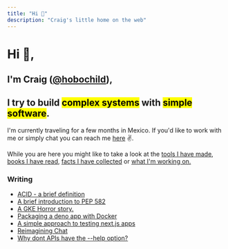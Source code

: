```yaml
---
title: "Hi 👋"
description: "Craig's little home on the web"
---
```


# Hi 👋,

## I'm Craig ([@hobochild](https://github.com/hobochild)), 
## I try to build <mark>complex systems</mark> with <mark>simple software</mark>.

I'm currently traveling for a few months in Mexico. If you'd like to work with me or simply chat you can reach me [here](mailto:website@craigmulligan.com) ✌️.

While you are here you might like to take a look at the [tools I have made](/tools), [books I have read](/books), [facts I have collected](/til) or [what I'm working on.](/toysql)

### Writing

- [ACID - a brief definition](posts/acid)
- [A brief introduction to PEP 582](posts/pep-582)
- [A GKE Horror story.](posts/gke-horror-story)
- [Packaging a deno app with Docker](posts/deno-demo)
- [A simple approach to testing next.js apps](posts/testing)
- [Reimagining Chat](posts/chat)
- [Why dont APIs have the --help option?](posts/help)
